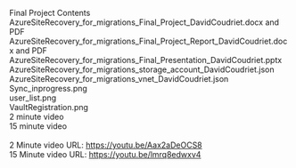 Final Project Contents <br>
AzureSiteRecovery_for_migrations_Final_Project_DavidCoudriet.docx and PDF <br>
AzureSiteRecovery_for_migrations_Final_Project_Report_DavidCoudriet.docx  and PDF<br>
AzureSiteRecovery_for_migrations_Final_Presentation_DavidCoudriet.pptx <br>
AzureSiteRecovery_for_migrations_storage_account_DavidCoudriet.json <br>
AzureSiteRecovery_for_migrations_vnet_DavidCoudriet.json <br>
Sync_inprogress.png <br>
user_list.png <br>
VaultRegistration.png <br>
2 minute video <br>
15 minute video <br>
<br>
2 Minute video URL: https://youtu.be/Aax2aDeOCS8  <br>
15 Minute video URL: https://youtu.be/lmrq8edwxv4 <br>